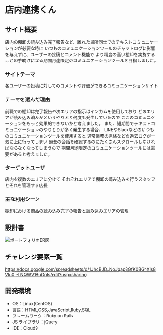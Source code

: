 # 店内連携くん

## サイト概要

店内の棚卸の読み込み完了報告など、離れた場所同士でのテキストコミュニケーションが必要な時に
いつものコミュニケーションツールのチャットログに影響を与えずに、ユーザーの投稿とコメント機能で
より精度の高い棚卸を実施することの手助けになる期間用途限定のコミュニケーションツールを目指しました。

### サイトテーマ
各ユーザーの投稿に対してのコメントや評価ができるコミュニケーションサイト

### テーマを選んだ理由
前職での棚卸は完了報告や次エリアの指示はインカムを使用しており
どのエリアが読み込み済みかというやりとり何度も発生していたので
ここのコミュニケーションをもっと効果的できないかと考えました。
また、短期間でテキストコミュニケーションのやりとりが多く発生する場合、
LINEやSlackなどのいつものコミュニケーションツールを使用すると
通常業務の連絡などの過去ログが一気に上に行ってしまい
過去の会話を確認するのにたくさんスクロールしなければならなくなってしまうので
期間用途限定のコミュニケーションツールには需要があると考えました。

### ターゲットユーザ
店内を複数のエリアに分けて
それぞれエリアで棚卸の読み込みを行うスタッフとそれを管理する店長

### 主な利用シーン
棚卸における商品の読み込み完了の報告と読み込みエリアの管理

## 設計書
![ポートフォリオER図](https://user-images.githubusercontent.com/85168396/131243918-0fc676d1-d60a-4c44-b2f5-3883a69513f3.jpg)



## チャレンジ要素一覧

https://docs.google.com/spreadsheets/d/1UhcBJDJNoJqapBGfK0BGhXls8Vlu0_-TNQWV1BuGqIs/edit?usp=sharing

## 開発環境

- OS：Linux(CentOS)
- 言語：HTML,CSS,JavaScript,Ruby,SQL
- フレームワーク：Ruby on Rails
- JS ライブラリ：jQuery
- IDE：Cloud9
